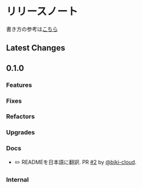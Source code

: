 # リリースノート
書き方の参考は[こちら](https://github.com/tiangolo/full-stack-fastapi-template/blob/master/release-notes.md)

## Latest Changes



## 0.1.0


### Features



### Fixes



### Refactors



### Upgrades



### Docs

* ✏️ READMEを日本語に翻訳. PR [#2](https://github.com/biki-cloud/miccle-full-stack-app/pull/2) by [@biki-cloud](https://github.com/biki-cloud).

### Internal

